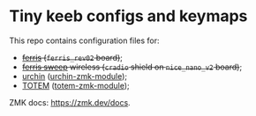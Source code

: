 # Tiny keeb configs and keymaps

This repo contains configuration files for:

- ~~[ferris](https://github.com/pierrechevalier83/ferris) (`ferris_rev02` board)~~;
- ~~[ferris sweep](https://github.com/davidphilipbarr/Sweep) wireless (`cradio` shield on `nice_nano_v2` board)~~;
- [urchin](https://github.com/duckyb/urchin) ([urchin-zmk-module](https://github.com/prog13/urchin-zmk-module));
- [TOTEM](https://github.com/GEIGEIGEIST/TOTEM) ([totem-zmk-module](https://github.com/prog13/totem-zmk-module));

ZMK docs: https://zmk.dev/docs.
